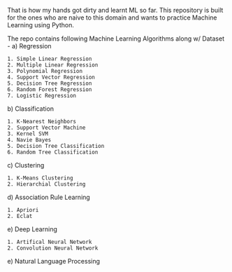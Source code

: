 That is how my hands got dirty and learnt ML so far. This repository is built for the ones who are naive to this domain and wants to practice Machine Learning using Python.

The repo contains following Machine Learning Algorithms along w/ Dataset -
a) Regression

	1. Simple Linear Regression
	2. Multiple Linear Regression
	3. Polynomial Regression
	4. Support Vector Regression
	5. Decision Tree Regression
	6. Random Forest Regression
	7. Logistic Regression

b) Classification

	1. K-Nearest Neighbors
	2. Support Vector Machine
	3. Kernel SVM
	4. Navie Bayes
	5. Decision Tree Classification
	6. Random Tree Classification

c) Clustering

	1. K-Means Clustering
	2. Hierarchial Clustering

d) Association Rule Learning

	1. Apriori
	2. Eclat

e) Deep Learning

	1. Artifical Neural Network
	2. Convolution Neural Network

e) Natural Language Processing
